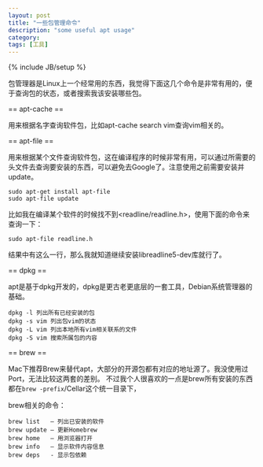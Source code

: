 ```yaml
---
layout: post
title: "一些包管理命令"
description: "some useful apt usage"
category: 
tags: [工具]
---
```

{% include JB/setup %}

包管理器是Linux上一个经常用的东西，我觉得下面这几个命令是非常有用的，便于查询包的状态，或者搜索我该安装哪些包。

== apt-cache ==

用来根据名字查询软件包，比如apt-cache search vim查询vim相关的。

== apt-file == 

用来根据某个文件查询软件包，这在编译程序的时候非常有用，可以通过所需要的头文件去查询要安装的东西，可以避免去Google了。注意使用之前需要安装并update。

    sudo apt-get install apt-file
    sudo apt-file update

比如我在编译某个软件的时候找不到<readline/readline.h>，使用下面的命令来查询一下：

    sudo apt-file readline.h

结果中有这么一行，那么我就知道继续安装libreadline5-dev库就行了。

== dpkg ==

apt是基于dpkg开发的，dpkg是更古老更底层的一套工具，Debian系统管理器的基础。

    dpkg -l 列出所有已经安装的包
    dpkg -s vim 列出包vim的状态
    dpkg -L vim 列出本地所有vim相关联系的文件
    dpkg -S vim 搜索所属包的内容


== brew == 

Mac下推荐Brew来替代apt，大部分的开源包都有对应的地址源了。我没使用过Port，无法比较这两套的差别。
不过我个人很喜欢的一点是brew所有安装的东西都在`brew -prefix`/Cellar这个统一目录下，

brew相关的命令：

    brew list   — 列出已安装的软件
    brew update — 更新Homebrew
    brew home   — 用浏览器打开
    brew info   — 显示软件内容信息
    brew deps   - 显示包依赖



